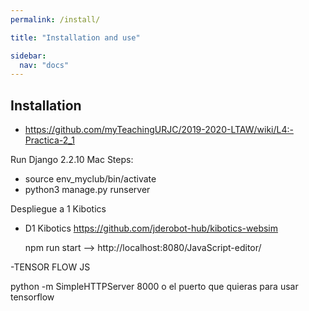 ```yaml
---
permalink: /install/

title: "Installation and use"

sidebar:
  nav: "docs"
---
```


## Installation

- https://github.com/myTeachingURJC/2019-2020-LTAW/wiki/L4:-Practica-2_1

Run Django 2.2.10 Mac Steps:

- source env_myclub/bin/activate
- python3 manage.py runserver


Despliegue a 1 Kibotics
- D1 Kibotics  https://github.com/jderobot-hub/kibotics-websim

  npm run start -->  http://localhost:8080/JavaScript-editor/



-TENSOR FLOW JS
 
  python -m SimpleHTTPServer 8000 o el puerto que quieras para usar tensorflow

